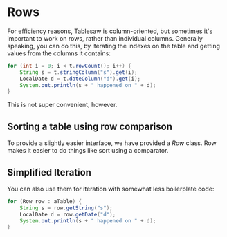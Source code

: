 # Rows

For efficiency reasons, Tablesaw is column-oriented, but sometimes it's important to work on rows, rather than individual columns. Generally speaking, you can do this, by iterating the indexes on the table and getting values from the columns it contains:

```java
for (int i = 0; i < t.rowCount(); i++) {
    String s = t.stringColumn("s").get(i);
    LocalDate d = t.dateColumn("d").get(i);
    System.out.println(s + " happened on " + d);
}
```

This is not super convenient, however. 

## Sorting a table using row comparison

To provide a slightly easier interface, we have provided a *Row* class. Row makes it easier to do things like sort using a comparator.

## Simplified Iteration 

You can also use them for iteration with somewhat less boilerplate code:
```java
for (Row row : aTable) { 
    String s = row.getString("s");			       
    LocalDate d = row.getDate("d");
    System.out.println(s + " happened on " + d);   
}
```







